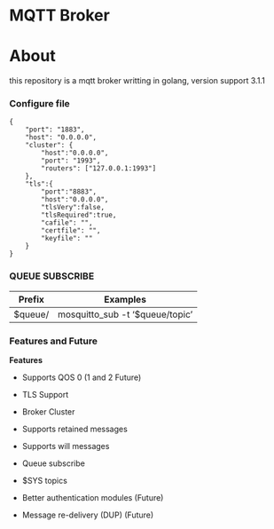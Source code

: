 MQTT Broker 
============

# About
this repository is a mqtt broker writting in golang, version support 3.1.1

### Configure file
~~~
{
	"port": "1883",
	"host": "0.0.0.0",
	"cluster": {
		"host":"0.0.0.0",
		"port": "1993",
		"routers": ["127.0.0.1:1993"]
	},
	"tls":{
		"port":"8883",
		"host":"0.0.0.0",
		"tlsVery":false,
		"tlsRequired":true,
		"cafile": "",
		"certfile": "",
		"keyfile": ""
	}
}
~~~

### QUEUE SUBSCRIBE

| Prefix        | Examples                        |
| ------------- |---------------------------------|
| $queue/       | mosquitto_sub -t ‘$queue/topic’ |

### Features and Future

**Features**

* Supports QOS 0  (1 and 2 Future) 

* TLS Support

* Broker Cluster

* Supports retained messages

* Supports will messages  

* Queue subscribe

* $SYS topics  

* Better authentication modules (Future) 

* Message re-delivery (DUP) (Future)